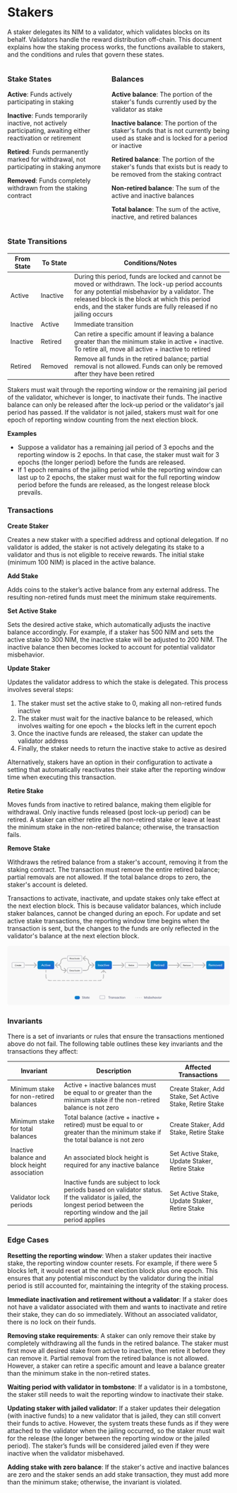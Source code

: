 # Stakers

A staker delegates its NIM to a validator, which validates blocks on its behalf. Validators handle the reward distribution off-chain. This document explains how the staking process works, the functions available to stakers, and the conditions and rules that govern these states.

<div class="columns">

<div>

### Stake States

**Active**: Funds actively participating in staking

**Inactive**: Funds temporarily inactive, not actively participating, awaiting either reactivation or retirement

**Retired**: Funds permanently marked for withdrawal, not participating in staking anymore

**Removed**: Funds completely withdrawn from the staking contract

</div>

<div>

### Balances

**Active balance**: The portion of the staker's funds currently used by the validator as stake

**Inactive balance**: The portion of the staker's funds that is not currently being used as stake and is locked for a period or inactive

**Retired balance**: The portion of the staker's funds that exists but is ready to be removed from the staking contract

**Non-retired balance**: The sum of the active and inactive balances

**Total balance**: The sum of the active, inactive, and retired balances

</div>

</div>

### State Transitions

| From State | To State | Conditions/Notes |
| --- | --- | --- |
| Active | Inactive | During this period, funds are locked and cannot be moved or withdrawn. The lock-up period accounts for any potential misbehavior by a validator. The released block is the block at which this period ends, and the staker funds are fully released if no jailing occurs |
| Inactive | Active | Immediate transition |
| Inactive | Retired | Can retire a specific amount if leaving a balance greater than the minimum stake in active + inactive. To retire all, move all active + inactive to retired |
| Retired | Removed | Remove all funds in the retired balance; partial removal is not allowed. Funds can only be removed after they have been retired |

Stakers must wait through the reporting window or the remaining jail period of the validator, whichever is longer, to inactivate their funds. The inactive balance can only be released after the lock-up period or the validator's jail period has passed. If the validator is not jailed, stakers must wait for one epoch of reporting window counting from the next election block.

**Examples**

- Suppose a validator has a remaining jail period of 3 epochs and the reporting window is 2 epochs. In that case, the staker must wait for 3 epochs (the longer period) before the funds are released.
- If 1 epoch remains of the jailing period while the reporting window can last up to 2 epochs, the staker must wait for the full reporting window period before the funds are released, as the longest release block prevails.

### Transactions

**Create Staker**

Creates a new staker with a specified address and optional delegation. If no validator is added, the staker is not actively delegating its stake to a validator and thus is not eligible to receive rewards. The initial stake (minimum 100 NIM) is placed in the active balance.

**Add Stake**

Adds coins to the staker’s active balance from any external address. The resulting non-retired funds must meet the minimum stake requirements.

**Set Active Stake**

Sets the desired active stake, which automatically adjusts the inactive balance accordingly. For example, if a staker has 500 NIM and sets the active stake to 300 NIM, the inactive stake will be adjusted to 200 NIM. The inactive balance then becomes locked to account for potential validator misbehavior.

**Update Staker**

Updates the validator address to which the stake is delegated. This process involves several steps:

1. The staker must set the active stake to 0, making all non-retired funds inactive
2. The staker must wait for the inactive balance to be released, which involves waiting for one epoch + the blocks left in the current epoch
3. Once the inactive funds are released, the staker can update the validator address
4. Finally, the staker needs to return the inactive stake to active as desired

Alternatively, stakers have an option in their configuration to activate a setting that automatically reactivates their stake after the reporting window time when executing this transaction.

**Retire Stake**

Moves funds from inactive to retired balance, making them eligible for withdrawal. Only inactive funds released (post lock-up period) can be retired. A staker can either retire all the non-retired stake or leave at least the minimum stake in the non-retired balance; otherwise, the transaction fails.

**Remove Stake**

Withdraws the retired balance from a staker's account, removing it from the staking contract. The transaction must remove the entire retired balance; partial removals are not allowed. If the total balance drops to zero, the staker's account is deleted.

Transactions to activate, inactivate, and update stakes only take effect at the next election block. This is because validator balances, which include staker balances, cannot be changed during an epoch. For update and set active stake transactions, the reporting window time begins when the transaction is sent, but the changes to the funds are only reflected in the validator's balance at the next election block.

<img class="object-contain max-h-[max(80vh,220px)]" src="/assets/images/protocol/stakers-state.png" alt="stakers states" />

### Invariants

There is a set of invariants or rules that ensure the transactions mentioned above do not fail. The following table outlines these key invariants and the transactions they affect:

| Invariant | Description | Affected Transactions |
| --- | --- | --- |
| Minimum stake for non-retired balances | Active + inactive balances must be equal to or greater than the minimum stake if the non-retired balance is not zero | Create Staker, Add Stake, Set Active Stake, Retire Stake |
| Minimum stake for total balances | Total balance (active + inactive + retired) must be equal to or greater than the minimum stake if the total balance is not zero | Create Staker, Add Stake, Retire Stake |
| Inactive balance and block height association | An associated block height is required for any inactive balance | Set Active Stake, Update Staker, Retire Stake |
| Validator lock periods | Inactive funds are subject to lock periods based on validator status. If the validator is jailed, the longest period between the reporting window and the jail period applies | Set Active Stake, Update Staker, Retire Stake |

### Edge Cases

**Resetting the reporting window**: When a staker updates their inactive stake, the reporting window counter resets. For example, if there were 5 blocks left, it would reset at the next election block plus one epoch. This ensures that any potential misconduct by the validator during the initial period is still accounted for, maintaining the integrity of the staking process.

**Immediate inactivation and retirement without a validator**: If a staker does not have a validator associated with them and wants to inactivate and retire their stake, they can do so immediately. Without an associated validator, there is no lock on their funds.

**Removing stake requirements**: A staker can only remove their stake by completely withdrawing all the funds in the retired balance. The staker must first move all desired stake from active to inactive, then retire it before they can remove it. Partial removal from the retired balance is not allowed. However, a staker can retire a specific amount and leave a balance greater than the minimum stake in the non-retired states.

**Waiting period with validator in tombstone**: If a validator is in a tombstone, the staker still needs to wait the reporting window to inactivate their stake.

**Updating staker with jailed validator**: If a staker updates their delegation (with inactive funds) to a new validator that is jailed, they can still convert their funds to active. However, the system treats these funds as if they were attached to the validator when the jailing occurred, so the staker must wait for the release (the longer between the reporting window or the jailed period). The staker’s funds will be considered jailed even if they were inactive when the validator misbehaved.

**Adding stake with zero balance**: If the staker's active and inactive balances are zero and the staker sends an add stake transaction, they must add more than the minimum stake; otherwise, the invariant is violated.
